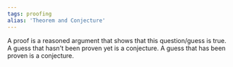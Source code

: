 ```yaml
---
tags: proofing
alias: 'Theorem and Conjecture'
---
```


A proof is a reasoned argument that shows that this question/guess is true. A guess that hasn't been proven yet is a conjecture. A guess that has been proven is a conjecture.